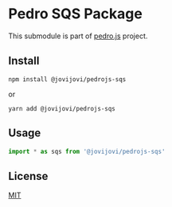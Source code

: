 # Pedro SQS Package

This submodule is part of [pedro.js](https://github.com/jovijovi/pedro.js) project.

## Install

```shell
npm install @jovijovi/pedrojs-sqs
```

or

```shell
yarn add @jovijovi/pedrojs-sqs
```

## Usage

```typescript
import * as sqs from '@jovijovi/pedrojs-sqs'
```

## License

[MIT](LICENSE)
